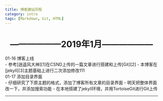 ```yaml
---
title: 博客建站历程
category: intro
tags: [Markdown, Git, HTML]
---
```


# <center>——————2019年1月——————</center>
<div class="table-title">01-16 博客上线</div>
- 参考[逍遥风大神][1]在CSND上传的一篇文章进行搭建和上传[Git][2]
- 本博客在[jekyll][3]主题基础上进行二次添加修改111
<div class="table-title">01-17 添加目录界面</div>
- 仔细研究了下原主题的格式，添加了博客所有文章的目录界面
- 明天把整体界面改一下，并添加搜索功能
- 在本地搭建了jekyll环境，并用TortoiseGit进行Git上传

---

[1]: https://blog.csdn.net/xhq13995711417/article/details/101032806
[2]: https://github.com/Nvzjuir/nvzjuir.github.io
[3]: https://github.com/rlue/jekyll-solana
